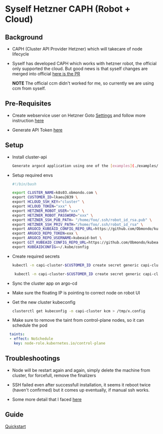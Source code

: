 # Syself Hetzner CAPH (Robot + Cloud)

## Background

* CAPH (Cluster API Provider Hetzner) which will takecare of node lifecycle

* Syself has developed CAPH which works with hetzner robot, the official only supported the cloud.
  But good news is that syself changes are merged into official
  [here is the PR](https://github.com/hetznercloud/hcloud-cloud-controller-manager/pull/561/)

  **NOTE** The official ccm didn't worked for me, so currently we are using ccm from syself.

## Pre-Requisites

* Create webservice user on Hetzner Goto [Settings](https://robot.hetzner.com/preferences/index) and
  follow more instruction
  [here](https://github.com/syself/cluster-api-provider-hetzner/blob/main/docs/topics/preparation.md#preparing-hetzner-robot)

* Generate API Token [here](https://docs.hetzner.com/cloud/api/getting-started/generating-api-token/)

## Setup

* Install cluster-api

  ```sh
  Generate argocd application using one of the [examples](./examples/argocd-application.yaml)
  ```

* Setup required envs

  ```sh
  #!/bin/bash

  export CLUSTER_NAME=k8s03.obmondo.com \
  export CUSTOMER_ID=lkaeu2839 \
  export HCLOUD_SSH_KEY="cluster" \
  export HCLOUD_TOKEN="xxx" \
  export HETZNER_ROBOT_USER="xxx" \
  export HETZNER_ROBOT_PASSWORD="xxx" \
  export HETZNER_SSH_PUB_PATH= "/home/foo/.ssh/robot_id_rsa.pub" \
  export HETZNER_SSH_PRIV_PATH="/home/foo/.ssh/robot_id_rsa" \
  export ARGOCD_KUBEAID_CONFIG_REPO_URL=https://github.com/Obmondo/kubeaid-config-enableit.git \
  export ARGOCD_REPO_TOKEN=xxx \
  export ARGOCD_REPO_USERNAME=kubeaid-bot \
  export GIT_KUBEAID_CONFIG_REPO_URL=https://github.com/Obmondo/kubeaid-config.git \
  export KUBEAIDCONFIG=~/.kube/config
  ```

* Create required secrets

  ```sh
  kubectl -n capi-cluster-$CUSTOMER_ID create secret generic capi-cluster-hetzner --dry-run=client --from-literal=hcloud=$HCLOUD_TOKEN --from-literal=robot-user=$HETZNER_ROBOT_USER --from-literal=robot-password=$HETZNER_ROBOT_PASSWORD -o yaml | kubeseal --controller-name sealed-secrets --controller-namespace system -o yaml > capi-cluster-hetzner.yaml

   kubectl -n capi-cluster-$CUSTOMER_ID create secret generic capi-cluster-robot-ssh --dry-run=client --from-literal=sshkey-name=cluster --from-file=ssh-privatekey=$HETZNER_SSH_PRIV_PATH --from-file=ssh-publickey=$HETZNER_SSH_PUB_PATH -o yaml | kubeseal --controller-name sealed-secrets --controller-namespace system -o yaml > capi-cluster-robot-ssh.yaml
  ```

* Sync the cluster app on argo-cd

* Make sure the floating IP is pointing to correct node on robot UI

* Get the new cluster kubeconfig

  ```sh
  clusterctl get kubeconfig -n capi-cluster kcm > /tmp/x.config
  ```

* Make sure to remove the taint from control-plane nodes, so it can schedule the pod

```yaml
  taints:
  - effect: NoSchedule
    key: node-role.kubernetes.io/control-plane
```

## Troubleshootings

* Node will be restart again and again, simply delete the machine from cluster, for forcefull, remove the finalizers

* SSH failed even after successfull installation, it seems it reboot twice (haven't confirmed)
  but it comes up eventually, if manual ssh works.

* Some more detail that I faced [here](https://github.com/syself/cluster-api-provider-hetzner/issues/252)

## Guide

[Quickstart](https://github.com/syself/cluster-api-provider-hetzner/blob/main/docs/topics/quickstart.md)
